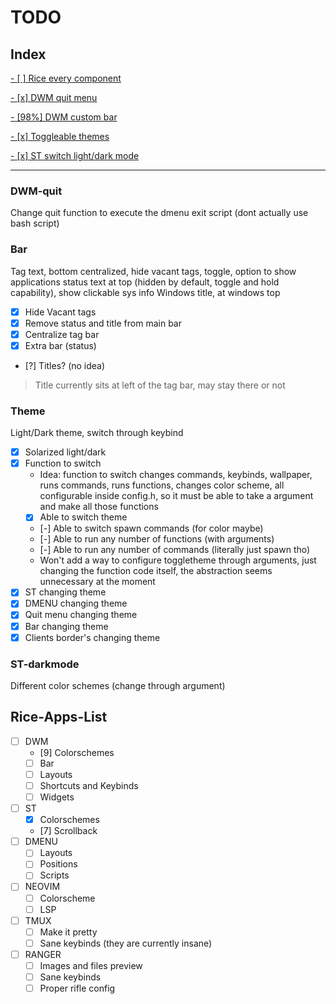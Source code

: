 # TODO

## Index

[ - [ ] Rice every component](#Rice-Apps-List)

[ - [x] DWM quit menu](#DWM-quit)

[ - [98%] DWM custom bar](#Bar)

[ - [x] Toggleable themes](#Theme)

[ - [x] ST switch light/dark mode](#ST-darkmode)

---

### DWM-quit  

 Change quit function to execute the dmenu exit script (dont actually use bash script)

### Bar

 Tag text, bottom centralized, hide vacant tags, toggle, option to show applications
 status text at top (hidden by default, toggle and hold capability), show clickable sys info
 Windows title, at windows top

 - [x] Hide Vacant tags
 - [x] Remove status and title from main bar
 - [x] Centralize tag bar
 - [x] Extra bar (status)
 - [?] Titles? (no idea)

 > Title currently sits at left of the tag bar, may stay there or not
 
### Theme  

 Light/Dark theme, switch through keybind
 
 - [x] Solarized light/dark
 - [x] Function to switch
   * Idea: function to switch changes commands, keybinds, wallpaper, runs commands, runs functions, changes color scheme, all configurable inside config.h, so it must be able to take a argument and make all those functions
   - [x] Able to switch theme
   - [-] Able to switch spawn commands (for color maybe)
   - [-] Able to run any number of functions (with arguments)
   - [-] Able to run any number of commands (literally just spawn tho)
   * Won't add a way to configure toggletheme through arguments, just changing the function code itself, the abstraction seems unnecessary at the moment  
 - [x] ST changing theme
 - [x] DMENU changing theme
 - [x] Quit menu changing theme
 - [x] Bar changing theme
 - [x] Clients border's changing theme

### ST-darkmode  

 Different color schemes (change through argument)

## Rice-Apps-List

 - [ ] DWM
   - [9] Colorschemes
   - [ ] Bar
   - [ ] Layouts
   - [ ] Shortcuts and Keybinds
   - [ ] Widgets
 - [ ] ST
   - [x] Colorschemes
   - [7] Scrollback
 - [ ] DMENU
   - [ ] Layouts
   - [ ] Positions
   - [ ] Scripts
 - [ ] NEOVIM
   - [ ] Colorscheme
   - [ ] LSP
 - [ ] TMUX
   - [ ] Make it pretty
   - [ ] Sane keybinds (they are currently insane)
 - [ ] RANGER
   - [ ] Images and files preview
   - [ ] Sane keybinds
   - [ ] Proper rifle config
